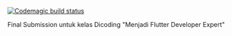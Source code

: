 [![Codemagic build status](https://api.codemagic.io/apps/6386dac842602fbd7d08fc4f/default-workflow/status_badge.svg)](https://codemagic.io/apps/6386dac842602fbd7d08fc4f/default-workflow/latest_build)

Final Submission untuk kelas Dicoding "Menjadi Flutter Developer Expert"
